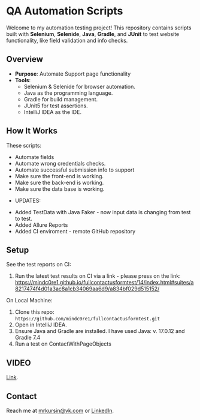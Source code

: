 # QA Automation Scripts
Welcome to my automation testing project! This repository contains scripts built with **Selenium**, **Selenide**, **Java**, **Gradle**, and **JUnit** to test website functionality, like field validation and info checks.

## Overview
- **Purpose**: Automate Support page functionality
- **Tools**: 
  - Selenium & Selenide for browser automation.
  - Java as the programming language.
  - Gradle for build management.
  - JUnit5 for test assertions.
  - IntelliJ IDEA as the IDE.
    
## How It Works
These scripts:
- Automate fields
- Automate wrong credentials checks.
- Automate successful submission info to support
- Make sure the front-end is working.
- Make sure the back-end is working.
- Make sure the data base is working.
 + UPDATES:
- Added TestData with Java Faker - now input data is changing from test to test.
- Added Allure Reports
- Added CI enviroment - remote GitHub repository

## Setup
See the test reports on CI:

1. Run the latest test results on CI via a link - please press on the link: https://mindc0re1.github.io/fullcontactusformtest/14/index.html#suites/a8217474f4d01a3ac8a1cb34069aa6d9/a834bf029d515152/

On Local Machine:

1. Clone this repo: `https://github.com/mindc0re1/fullcontactusformtest.git`
2. Open in IntelliJ IDEA.
3. Ensure Java and Gradle are installed. I have used Java: v. 17.0.12 and Gradle 7.4
4. Run a test on ContactWithPageObjects

## VIDEO
[Link](https://drive.google.com/file/d/1GhIidj4zwSPaGDu83hESQzK8jYT_0yur/view?usp=sharing).

## Contact
Reach me at [mrkursin@vk.com](mailto:mrkursin@vk.com) or [LinkedIn](https://www.linkedin.com/in/roman-kursin-81343534b/).
